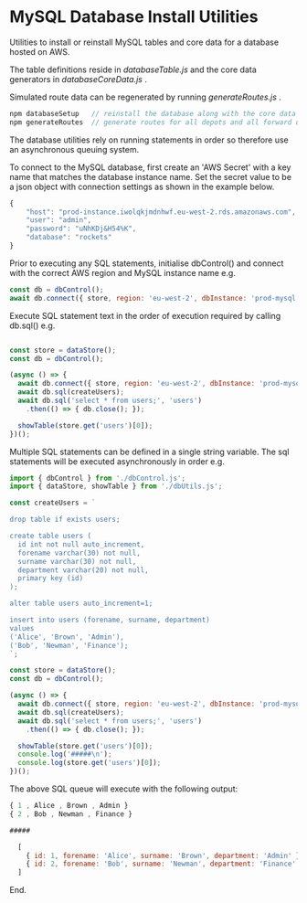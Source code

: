 # MySQL Database Install Utilities

Utilities to install or reinstall MySQL tables and core data for a database hosted on AWS.

The table definitions reside in *databaseTable.js* and the core data generators in *databaseCoreData.js* .

Simulated route data can be regenerated by running *generateRoutes.js* .


```javascript
npm databaseSetup   // reinstall the database along with the core data for depots & drivers 
npm generateRoutes  // generate routes for all depots and all forward days
````

The database utilities rely on running statements in order so therefore use an 
asynchronous queuing system.

To connect to the MySQL database, first create an 'AWS Secret' with a key name that matches the database instance name.
Set the secret value to be a json object with connection settings as shown in the example below.
```javascript
{
    "host": "prod-instance.iwolqkjmdnhwf.eu-west-2.rds.amazonaws.com",
    "user": "admin",
    "password": "uNhKDj&H54%K",
    "database": "rockets"
}
```

Prior to executing any SQL statements, initialise dbControl() 
and connect with the correct AWS region and MySQL instance name e.g.

```javascript
const db = dbControl();
await db.connect({ store, region: 'eu-west-2', dbInstance: 'prod-mysql' });
```

Execute SQL statement text in the order of execution required by calling db.sql() e.g.

```javascript

const store = dataStore();
const db = dbControl();

(async () => {
  await db.connect({ store, region: 'eu-west-2', dbInstance: 'prod-mysql' });
  await db.sql(createUsers);
  await db.sql('select * from users;', 'users')
    .then(() => { db.close(); });

  showTable(store.get('users')[0]);
})();
```

Multiple SQL statements can be defined in a single string variable. 
The sql statements will be executed asynchronously in order e.g.

```javascript
import { dbControl } from './dbControl.js';
import { dataStore, showTable } from './dbUtils.js';

const createUsers = `

drop table if exists users;

create table users (
  id int not null auto_increment,
  forename varchar(30) not null,
  surname varchar(30) not null,
  department varchar(20) not null,
  primary key (id)
);

alter table users auto_increment=1;

insert into users (forename, surname, department) 
values
('Alice', 'Brown', 'Admin'),
('Bob', 'Newman', 'Finance');
`;

const store = dataStore();
const db = dbControl();

(async () => {
  await db.connect({ store, region: 'eu-west-2', dbInstance: 'prod-mysql' });
  await db.sql(createUsers);
  await db.sql('select * from users;', 'users')
    .then(() => { db.close(); });

  showTable(store.get('users')[0]);
  console.log('#####\n');
  console.log(store.get('users')[0]);
})();

```
The above SQL queue will execute with the following output:
```javascript
{ 1 , Alice , Brown , Admin }
{ 2 , Bob , Newman , Finance }

#####

  [
    { id: 1, forename: 'Alice', surname: 'Brown', department: 'Admin' },
    { id: 2, forename: 'Bob', surname: 'Newman', department: 'Finance' }
  ]
```

End.
